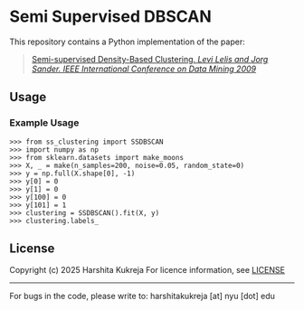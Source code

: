 # Semi Supervised DBSCAN

This repository contains a Python implementation of the paper:
> [Semi-supervised Density-Based Clustering. _Levi Lelis and Jorg Sander. IEEE International Conference on Data Mining 2009_](https://webdocs.cs.ualberta.ca/~santanad/papers/2009/lelisS09.pdf)

<!-- Tell something about what this code does --> 

## Usage

### Example Usage
    >>> from ss_clustering import SSDBSCAN
    >>> import numpy as np
    >>> from sklearn.datasets import make_moons
    >>> X, _ = make(n_samples=200, noise=0.05, random_state=0)
    >>> y = np.full(X.shape[0], -1)
    >>> y[0] = 0
    >>> y[1] = 0
    >>> y[100] = 0
    >>> y[101] = 1
    >>> clustering = SSDBSCAN().fit(X, y)
    >>> clustering.labels_

<!-- ## Some results -->

## License

Copyright (c) 2025 Harshita Kukreja
For licence information, see [LICENSE](https://github.com/harshitakukreja/ssdbscan/blob/main/LICENSE)

---

For bugs in the code, please write to: harshitakukreja [at] nyu [dot] edu


